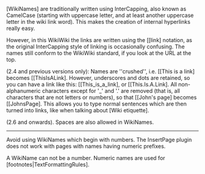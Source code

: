 [WikiNames] are traditionally written using InterCapping, also known as CamelCase (starting with uppercase letter, and at least another uppercase letter in the wiki link word). This makes the creation of internal hyperlinks really easy.

However, in this WikiWiki the links are written using the [[link] notation, as the original InterCapping style of linking is occasionally confusing.  The names still conform to the WikiWiki standard, if you look at the URL at the top.

(2.4 and previous versions only): Names are ''crushed'', i.e. [[This is a link] becomes [[ThisIsALink]. However, underscores and dots are retained, so you can have a link like this: [[This_is_a_link], or [[This.Is.A.Link]. All non-alphanumeric characters except for '_' and '.' are removed (that is, all characters that are not letters or numbers), so that [[John's page] becomes [[JohnsPage].  This allows you to type normal sentences which are then turned into links, like when talking about [Wiki etiquette].

(2.6 and onwards).  Spaces are also allowed in WikiNames.

----

Avoid using WikiNames which begin with numbers. The InsertPage plugin does not work with pages with names having numeric prefixes.

A WikiName can not be a number. Numeric names are used for [footnotes|TextFormattingRules].
